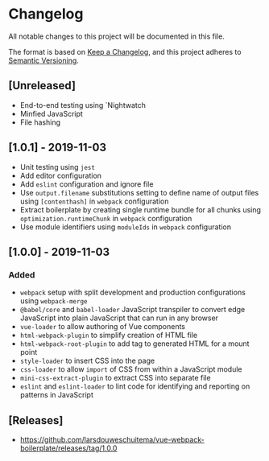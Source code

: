 # Changelog

All notable changes to this project will be documented in this file.

The format is based on [Keep a Changelog](https://keepachangelog.com/en/1.0.0/),
and this project adheres to [Semantic Versioning](https://semver.org/spec/v2.0.0.html).

## [Unreleased]

- End-to-end testing using `Nightwatch
- Minfied JavaScript
- File hashing

## [1.0.1] - 2019-11-03
- Unit testing using `jest`
- Add editor configuration
- Add `eslint` configuration and ignore file
- Use `output.filename` substitutions setting to define name of output files using `[contenthash]` in `webpack` configuration
- Extract boilerplate by creating single runtime bundle for all chunks using `optimization.runtimeChunk` in `webpack` configuration
- Use module identifiers using `moduleIds` in `webpack` configuration

## [1.0.0] - 2019-11-03

### Added

- `webpack` setup with split development and production configurations using `webpack-merge`
- `@babel/core` and `babel-loader` JavaScript transpiler to convert edge JavaScript into plain JavaScript that can run in any browser
- `vue-loader` to allow authoring of Vue components
- `html-webpack-plugin` to simplify creation of HTML file
- `html-webpack-root-plugin` to add tag to generated HTML for a mount point
- `style-loader` to insert CSS into the page
- `css-loader` to allow `import` of CSS from within a JavaScript module
- `mini-css-extract-plugin` to extract CSS into separate file
- `eslint` and `eslint-loader` to lint code for identifying and reporting on patterns in JavaScript

## [Releases]

- https://github.com/larsdouweschuitema/vue-webpack-boilerplate/releases/tag/1.0.0
